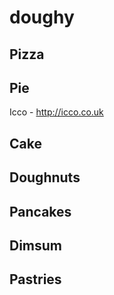 # doughy

## Pizza

## Pie
  Icco - http://icco.co.uk
## Cake

## Doughnuts

## Pancakes 

## Dimsum 

## Pastries 
